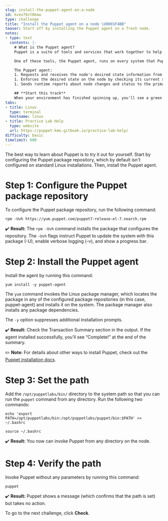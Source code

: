 ```yaml
---
slug: install-the-puppet-agent-on-a-node
id: kvex76zt0maw
type: challenge
title: "Install the Puppet agent on a node \U0001F4BB"
teaser: Start off by installing the Puppet agent on a fresh node.
notes:
- type: text
  contents: |-
    # What is the Puppet agent?
    Puppet is a suite of tools and services that work together to help you manage and coordinate the systems in your infrastructure.

    One of these tools, the Puppet agent, runs on every system that Puppet manages, acting as a maintenance crew that travels between the system where it's installed (the node) and the primary Puppet server.

    The Puppet agent:
    1. Requests and receives the node's desired state information from the primary server.
    1. Enforces the desired state on the node by checking its current state and making changes as needed.
    1. Sends runtime reports about node changes and status to the primary server.

    ## **Start this track**
    When your environment has finished spinning up, you'll see a green **Start** button at the bottom of the screen. Click it when you're ready to begin the track.
tabs:
- title: Linux
  type: terminal
  hostname: linux
- title: Practice Lab Help
  type: website
  url: https://puppet-kmo.gitbook.io/practice-lab-help/
difficulty: basic
timelimit: 600
---
```

The best way to learn about Puppet is to try it out for yourself. Start by configuring the Puppet package repository, which by default isn't configured on standard Linux installations. Then, install the Puppet agent.

# Step 1: Configure the Puppet package repository
To configure the Puppet package repository, run the following command:
```
rpm -Uvh https://yum.puppet.com/puppet7-release-el-7.noarch.rpm
```
✔️ **Result:** The `rpm -Uvh` command installs the package that configures the repository. The `-Uvh` flags instruct Puppet to update the system with this package (-U), enable verbose logging (-v), and show a progress bar.

# Step 2: Install the Puppet agent

Install the agent by running this command:
```
yum install -y puppet-agent
```

The `yum` command invokes the Linux package manager, which locates the package in any of the configured package repositories (in this case, puppet-agent) and installs it on the system. The package manager also installs any package dependencies.

The `-y` option suppresses additional installation prompts.


✔️ **Result:** Check the Transaction Summary section in the output. If the agent installed successfully, you'll see “Complete!” at the end of the summary.

✏️ **Note:** For details about other ways to install Puppet, check out the [Puppet installation docs](https://puppet.com/docs/pe/latest/installing.html).

# Step 3: Set the path

Add the `/opt/puppetlabs/bin/` directory to the system path so that you can run the `puppet` command from any directory. Run the following two commands:

```
echo 'export PATH=/opt/puppetlabs/bin:/opt/puppetlabs/puppet/bin:$PATH' >> ~/.bashrc
```
```
source ~/.bashrc
```

✔️ **Result:** You now can invoke Puppet from any directory on the node.

# Step 4: Verify the path

Invoke Puppet without any parameters by running this command:

```
puppet
```

✔️ **Result:** Puppet shows a message (which confirms that the path is set) but takes no action.

To go to the next challenge, click **Check**.
